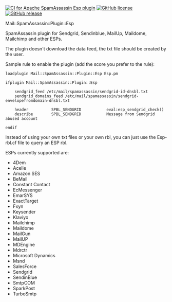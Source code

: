 [![CI for Apache SpamAssassin Esp plugin](https://github.com/bigio/spamassassin-esp/actions/workflows/main.yml/badge.svg)](https://github.com/bigio/spamassassin-esp/actions/workflows/main.yml) [![GitHub license](https://img.shields.io/github/license/bigio/spamassassin-esp)](https://github.com/bigio/spamassassin-esp/blob/master/LICENSE) [![GitHub release](https://img.shields.io/github/release/bigio/spamassassin-esp.svg)](https://GitHub.com/bigio/spamassassin-esp/releases/)

Mail::SpamAssassin::Plugin::Esp

SpamAssassin plugin for Sendgrid, Sendinblue, MailUp, Maildome, Mailchimp and other ESPs. 

The plugin doesn't download the data feed, the txt file should be created by the user.  

Sample rule to enable the plugin (add the score you prefer to the rule):  

	loadplugin Mail::SpamAssassin::Plugin::Esp Esp.pm  

	ifplugin Mail::SpamAssassin::Plugin::Esp  

		sendgrid_feed /etc/mail/spamassassin/sendgrid-id-dnsbl.txt  
		sendgrid_domains_feed /etc/mail/spamassassin/sendgrid-envelopefromdomain-dnsbl.txt  

		header          SPBL_SENDGRID           eval:esp_sendgrid_check()  
		describe        SPBL_SENDGRID           Message from Sendgrid abused account 	

	endif

Instead of using your own txt files or your own rbl, you can just use the Esp-rbl.cf file to query an ESP rbl.  

ESPs currently supported are:  
- 4Dem
- Acelle
- Amazon SES
- BeMail
- Constant Contact
- EcMessenger
- EmarSYS
- ExactTarget
- Fxyn
- Keysender
- Klaviyo
- Mailchimp
- Maildome
- MailGun
- MailUP
- MDEngine
- Mdrctr
- Microsoft Dynamics
- Msnd
- SalesForce
- Sendgrid
- SendinBlue
- SmtpCOM
- SparkPost
- TurboSmtp
